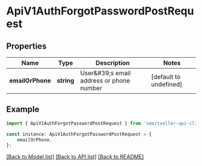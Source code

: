# ApiV1AuthForgotPasswordPostRequest


## Properties

Name | Type | Description | Notes
------------ | ------------- | ------------- | -------------
**emailOrPhone** | **string** | User\&#39;s email address or phone number | [default to undefined]

## Example

```typescript
import { ApiV1AuthForgotPasswordPostRequest } from 'smartseller-api-client';

const instance: ApiV1AuthForgotPasswordPostRequest = {
    emailOrPhone,
};
```

[[Back to Model list]](../README.md#documentation-for-models) [[Back to API list]](../README.md#documentation-for-api-endpoints) [[Back to README]](../README.md)
